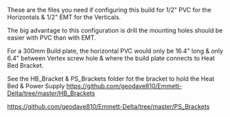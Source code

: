These are the files you need if configuring this build for 1/2" PVC for the Horizontals & 1/2" EMT for the Verticals.

The big advantage to this configuration is drill the mounting holes should be easier with PVC than with EMT.

For a 300mm Build plate, the horizontal PVC would only be 16.4" long & only 6.4" between Vertex screw hole &
where the build plate connects to Heat Bed Bracket.

See the HB_Bracket & PS_Brackets folder fot the bracket to hold the Heat Bed & Power Supply
https://github.com/geodave810/Emmett-Delta/tree/master/HB_Brackets

https://github.com/geodave810/Emmett-Delta/tree/master/PS_Brackets
